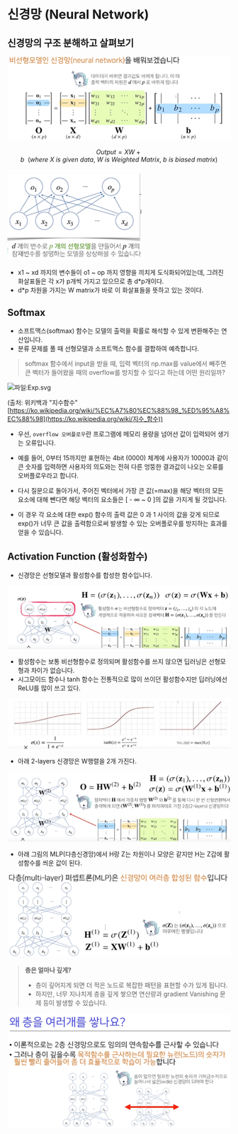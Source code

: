 # 신경망 (Neural Network)

## 신경망의 구조 분해하고 살펴보기



![image-20210131020858098](Backward_Propagation_Softmax.assets/image-20210131020858098.png)


$$
Output = XW + b\ \ (where\ X\ is\ given\ data,\ W\ is\ Weighted\ Matrix,\ b\ is\ biased\ matrix)
$$






![image-20210131020917803](Backward_Propagation_Softmax.assets/image-20210131020917803.png)

- x1 ~ xd 까지의 변수들이 o1 ~ op 까지 영향을 끼치게 도식화되어있는데, 그려진 화살표들은 각 x가 p개씩 가지고 있으므로 총 d*p개이다.
- d*p 차원을 가지는 W matrix가 바로 이 화살표들을 뜻하고 있는 것이다.



## Softmax

- 소프트맥스(softmax) 함수는 모델의 출력을 확률로 해석할 수 있게 변환해주는 연산입니다.
- 분류 문제를 풀 때 선형모델과 소프트맥스 함수를 결합하여 예측합니다.



>  softmax 함수에서 input을 받을 때, 입력 벡터의 np.max를 value에서 빼주면 큰 벡터가 들어왔을 때의 overflow를 방지할 수 있다고 하는데 어떤 원리일까?

![파일:Exp.svg](https://upload.wikimedia.org/wikipedia/commons/thumb/c/c6/Exp.svg/800px-Exp.svg.png)

(출처: 위키백과 "지수함수" [https://ko.wikipedia.org/wiki/%EC%A7%80%EC%88%98_%ED%95%A8%EC%88%98](https://ko.wikipedia.org/wiki/지수_함수))



- 우선, `overflow 오버플로우`란 프로그램에 메모리 용량을 넘어선 값이 입력되어 생기는 오류입니다.
- 예를 들어, 0부터 15까지만 표현하는 4bit (0000) 체계에 사용자가 10000과 같이 큰 숫자를 입력하면 사용자의 의도와는 전혀 다른 엉뚱한 결과값이 나오는 오류를 오버플로우라고 합니다.



- 다시 질문으로 돌아가서, 주어진 벡터에서 가장 큰 값(=max)을 해당 벡터의 모든 요소에 대해 뺀다면 해당 벡터의 요소들은 [ - ∞ ~ 0 ]의 값을 가지게 될 것입니다.
- 이 경우 각 요소에 대한 exp() 함수의 출력 값은 0 과 1 사이의 값을 갖게 되므로 exp()가 너무 큰 값을 출력함으로써 발생할 수 있는 오버플로우를 방지하는 효과를 얻을 수 있습니다.





## Activation Function (활성화함수)

- 신경망은 선형모델과 활성함수를 합성한 함수입니다.

  

![image-20210131022040716](Backward_Propagation_Softmax.assets/image-20210131022040716.png)



- 활성함수는 보통 비선형함수로 정의되며 활성함수를 쓰지 않으면 딥러닝은 선형모형과 차이가 없습니다.
- 시그모이드 함수나 tanh 함수는 전통적으로 많이 쓰이던 활성함수지만 딥러닝에선 ReLU를 많이 쓰고 있다.

![image-20210131022111549](Backward_Propagation_Softmax.assets/image-20210131022111549.png)





- 아래 2-layers 신경망은 W행렬을 2개 가진다.

![image-20210131022251531](Backward_Propagation_Softmax.assets/image-20210131022251531.png)



- 아래 그림의 MLP(다층신경망)에서 H랑 Z는 차원이나 모양은 같지만 H는 Z갑에 활성함수를 씌운 값이 된다.

![image-20210131022402403](Backward_Propagation_Softmax.assets/image-20210131022402403.png)





> **층은 얼마나 깊게?**
>
> - 층이 깊어지게 되면 더 적은 노드로 복잡한 패턴을 표현할 수가 있게 됩니다. 
> - 하지만, 너무 지나치게 층을 깊게  쌓으면 연산량과 gradient Vanishing 문제 등이 발생할 수 있습니다.



![image-20210131022713493](Backward_Propagation_Softmax.assets/image-20210131022713493.png)